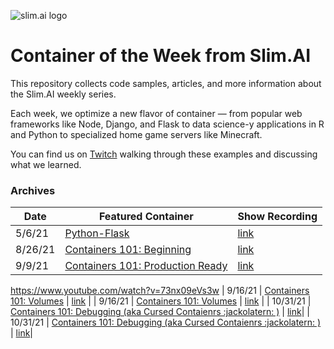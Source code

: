 ![slim.ai logo](/images/cover_2.jpg)
# Container of the Week from Slim.AI
This repository collects code samples, articles, and more information about the Slim.AI weekly series. 

Each week, we optimize a new flavor of container — from popular web frameworks like Node, Django, and Flask to data science-y applications in R and Python to specialized home game servers like Minecraft. 

You can find us on [Twitch](https:/twitch.tv/SlimDevOps) walking through these examples and discussing what we learned. 

### Archives 
| Date | Featured Container | Show Recording | 
| ---- | ---- | ---- | 
| 5/6/21 | [Python-Flask](/python/python3-flask) | [link](https://www.youtube.com/watch?v=MIa_Qk5CyFU&t=54s) | 
| 8/26/21 | [Containers 101: Beginning](/containers101-beginners-workshop/) | [link](https://www.youtube.com/watch?v=oXqfrkpBNE4) | 
| 9/9/21 | [Containers 101: Production Ready](/containers101-beginners-workshop/) | [link](https://www.youtube.com/watch?v=oXqfrkpBNE4) | 
https://www.youtube.com/watch?v=73nx09eVs3w
| 9/16/21 | [Containers 101: Volumes](/containers101-volumes/) | [link](https://www.youtube.com/watch?v=73nx09eVs3w&t=96s) |
| 9/16/21 | [Containers 101: Volumes](/containers101-volumes/) | [link](https://www.youtube.com/watch?v=73nx09eVs3w&t=96s) |
| 10/31/21 | [Containers 101: Debugging (aka Cursed Contaienrs :jackolatern: )](/containers101-debugging/) | [link](https://www.youtube.com/watch?v=QDIA-KxbAWY)|
| 10/31/21 | [Containers 101: Debugging (aka Cursed Contaienrs :jackolatern: )](/containers101-debugging/) | [link](https://www.youtube.com/watch?v=QDIA-KxbAWY)|

